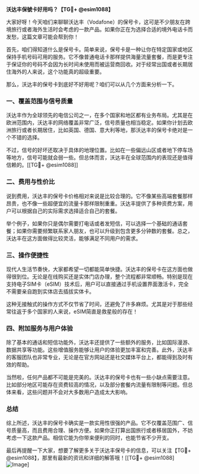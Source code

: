 **沃达丰保號卡好用吗？【TG💪+ @esim1088】**

大家好呀！今天咱们来聊聊沃达丰（Vodafone）的保号卡，这可是不少朋友在跨境旅行或者海外生活时会考虑的一款产品。如果你正在为选择合适的境外电话卡而发愁，这篇文章可能会帮到你！

首先，咱们得知道什么是保号卡。简单来说，保号卡是一种让你在特定国家或地区保持手机号码可用的服务。它不像普通电话卡那样提供海量流量套餐，而是更专注于保证你的号码不会因为长时间未使用而被运营商回收。对于经常出国或者长期居住海外的人来说，这个功能真的超级重要。

那么，沃达丰的保号卡到底好不好用呢？咱们可以从几个方面来分析一下。

### 一、覆盖范围与信号质量

沃达丰作为全球领先的电信公司之一，在多个国家和地区都有业务布局。尤其是在欧洲范围内，沃达丰的网络覆盖非常广泛，信号质量也相当稳定。如果你计划去欧洲旅行或者长期居住，比如英国、德国、意大利等地，那沃达丰的保号卡绝对是一个不错的选择。

不过，信号的好坏还取决于具体的地理位置。比如在一些偏远山区或者地下停车场等地方，信号可能就会弱一些。但总体而言，沃达丰在全球范围内的表现还是值得信赖的。[[TG💪+ @esim1088]]

### 二、费用与性价比

说到费用，沃达丰的保号卡价格相对来说是比较合理的。它不像某些高端套餐那样昂贵，也不像一些超便宜的流量卡那样限制重重。沃达丰提供了多种资费方案，用户可以根据自己的实际需求选择适合自己的套餐。

举个例子，如果你只是偶尔需要打电话或者发短信，可以选择一个基础的通话套餐；如果你需要频繁联系家人朋友，也可以升级到包含更多分钟数的套餐。总之，沃达丰在这方面做得比较灵活，能够满足不同用户的需求。

### 三、操作便捷性

现代人生活节奏快，大家都希望一切都能简单快捷。沃达丰的保号卡在这方面也做得很到位。无论是在线购买还是实体门店办理，整个流程都非常顺畅。特别是现在支持电子SIM卡（eSIM）技术后，用户可以直接通过手机设置界面激活卡，完全不需要亲自跑到实体店去插拔实体卡。

这种无接触式的操作方式不仅节省了时间，还避免了许多麻烦。尤其是对于那些经常往返于多个国家的人来说，eSIM简直是救星般的存在！

### 四、附加服务与用户体验

除了基本的通话和短信功能外，沃达丰还提供了一些额外的服务，比如国际漫游、数据共享等功能。这些增值服务能够让用户的体验更加丰富和完善。此外，沃达丰的客服团队也非常专业，无论是在官方网站还是社交媒体平台上，都能得到及时有效的帮助。

当然啦，任何产品都不可能是完美的。沃达丰的保号卡也有一些小缺点需要注意。比如部分地区可能存在资费较高的情况，以及部分套餐内流量有限制等问题。但总体来看，这些问题并不会对大多数用户造成太大影响。

### 总结

综上所述，沃达丰的保号卡确实是一款实用性很强的产品。它不仅覆盖范围广、信号质量高，而且费用合理、操作方便。如果你正打算出国旅行或者移居国外，不妨考虑一下这款产品。相信它能为你带来便利的同时，也能节省不少开支。

最后再提醒一下大家，想要了解更多关于沃达丰保号卡的信息，可以关注【TG💪+ @esim1088】，那里有最新的资讯和详细的解答哦！[[TG💪+ @esim1088] ![Image](https://i.postimg.cc/4NQfJmqS/Snipaste-2025-05-13-00-14-12.png)]